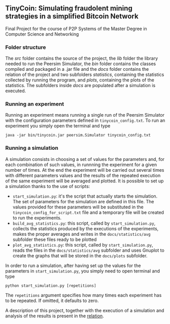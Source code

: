 ## TinyCoin: Simulating fraudolent mining strategies in a simplified Bitcoin Network

Final Project for the course of P2P Systems of the Master Degree in Computer Science and Networking

### Folder structure
The *src* folder contains the source of the project, the *lib* folder the library needed to run the Peersim Simulator, the *bin* folder contains the classes compiled and packaged in a .jar file and the *docs* folder contains the relation of the project and two subfolders *statistics*, containing the statistics collected by running the program, and *plots*, containing the plots of the statistics. The subfolders inside *docs* are populated after a simulation is executed.
 
### Running an experiment
Running an experiment means running a single run of the Peersim Simulator with the configuration parameters defined in `tinycoin_config.txt`. To run an experiment you simply open the terminal and type 


`java -jar bin/tinycoin.jar peersim.Simulator tinycoin_config.txt `

### Running a simulation
A simulation consists in choosing a set of values for the parameters and, for each combination of such values, in runnning the experiment for a given number of times. At the end the experiment will be carried out several times with different parameters values and the results of the repeated execution of the same experiment will be averaged and plotted. 
It is possible to set up a simulation thanks to the use of scripts: 


* `start_simulation.py`: it's the script that actually starts the simulation. The set of parameters for the simulation are defined in this file. The values provided for these parameters will be substituted in the `tinycoin_config_for_script.txt` file and a temporary file will be created to run the experiments.
* `build_avg_statistics.py`: this script, called by `start_simulation.py`, collects the statistics produced by the executions of the experiments, makes the proper averages and writes in the `docs/statistics/avg` subfolder these files ready to be plotted
* `plot_avg_statistics.py`: this script, called by `start_simulation.py`, reads the files in the `docs/statistics/avg` subfolder and uses Gnuplot to create the graphs that will be stored in the `docs/plots` subfolder.

In order to run a simulation, after having set up the values for the parameters in `start_simulation.py`, you simply need to open terminal and type


`python start_simulation.py [repetitions]`

The `repetitions` argument specifies how many times each experiment has to be repeated. If omitted, it defaults to zero.


A description of this project, together with the execution of a simulation and analysis of the results is present in the [relation](https://github.com/Balzu/TinyCoin/blob/master/docs/relation.pdf).


